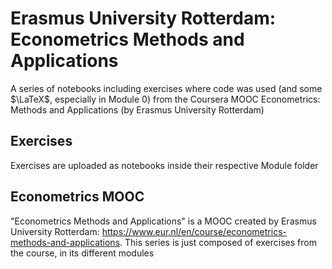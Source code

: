 # Erasmus University Rotterdam: Econometrics Methods and Applications
A series of notebooks including exercises where code was used (and some $\LaTeX$, especially in Module 0) from the Coursera MOOC Econometrics: Methods and Applications (by Erasmus University Rotterdam)

## Exercises
Exercises are uploaded as notebooks inside their respective Module folder

## Econometrics MOOC
"Econometrics Methods and Applications" is a MOOC created by Erasmus University Rotterdam: https://www.eur.nl/en/course/econometrics-methods-and-applications. This series is just composed of exercises from the course, in its different modules
